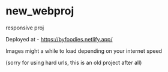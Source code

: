 # new_webproj
 responsive proj

Deployed at - https://byfoodies.netlify.app/

Images might a while to load depending on your internet speed 

(sorry for using hard urls, this is an old project after all)
